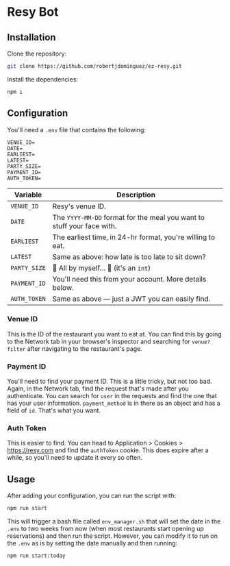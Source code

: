 # Resy Bot

## Installation

Clone the repository:

```bash
git clone https://github.com/robertjdominguez/ez-resy.git
```

Install the dependencies:

```bash
npm i
```

## Configuration

You'll need a `.env` file that contains the following:

```env
VENUE_ID=
DATE=
EARLIEST=
LATEST=
PARTY_SIZE=
PAYMENT_ID=
AUTH_TOKEN=
```

| Variable     | Description                                                            |
| ------------ | ---------------------------------------------------------------------- |
| `VENUE_ID`   | Resy's venue ID.                                                       |
| `DATE`       | The `YYYY-MM-DD` format for the meal you want to stuff your face with. |
| `EARLIEST`   | The earliest time, in 24-hr format, you're willing to eat.             |
| `LATEST`     | Same as above: how late is too late to sit down?                       |
| `PARTY_SIZE` | 🎵 All by myself... 🎵 (it's an `int`)                                 |
| `PAYMENT_ID` | You'll need this from your account. More details below.                |
| `AUTH_TOKEN` | Same as above — just a JWT you can easily find.                        |

### Venue ID

This is the ID of the restaurant you want to eat at. You can find this by going to the Network tab in your browser's
inspector and searching for `venue?filter` after navigating to the restaurant's page.

### Payment ID

You'll need to find your payment ID. This is a little tricky, but not too bad. Again, in the Network tab, find the
request that's made after you authenticate. You can search for `user` in the requests and find the one that has your
user information. `payment_method` is in there as an object and has a field of `id`. That's what you want.

### Auth Token

This is easier to find. You can head to Application > Cookies > https://resy.com and find the `authToken` cookie. This
does expire after a while, so you'll need to update it every so often.

## Usage

After adding your configuration, you can run the script with:

```bash
npm run start
```

This will trigger a bash file called `env_manager.sh` that will set the date in the `.env` to two weeks from now (when
most restaurants start opening up reservations) and then run the script. However, you can modify it to run on the `.env`
as is by setting the date manually and then running:

```bash
npm run start:today
```
